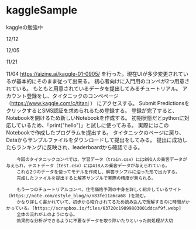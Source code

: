 # kaggleSample

kaggleの勉強中

12/12

12/05

11/21

11/04
	https://aizine.ai/kaggle-01-0905/ を行った。現在UIが多少変更されているが基本的にそのまま従って出来る。
		初心者向けに入門用のコンペが2つ用意されている。
		もともと用意されているデータを提出してみるチュートリアル。
		アカウント登録をし、タイタニックのコンペページ（https://www.kaggle.com/c/titani ）	にアクセスする。
		Submit PredictionsをクリックするとSMS認証を求められるため登録する。
		登録が完了すると、Notebookを開けるため新しいNotebookを作成する。
		初期状態だとpythonに対応しているため、「print("hello")」と試しに使ってみる。
			実際にはこのNotebookで作成したプログラムを提出する。
		タイタニックのページに戻り、Dataからサンプルファイルをダウンロードして提出をしてみる。
		提出に成功したらランキングに反映され、leaderboardから確認できる。

		今回のタイタニックコンペでは、学習データ（train.csv）には891人の乗客データが与えられ，テストデータ（test.csv）には418人の乗客データが与えられている。
		これら2つのデータを使ってモデルを作成し、解答サンプルに沿った形で出力する。
		完成したファイルを提出すると解答サンプルで実際の精度が測られる。

		もう一つのチュートリアルコンペ、住宅価格予測の中身を詳しく紹介しているサイト（https://note.com/estyle_blog/n/n83fe11a6ca68 )を読む。
		かなり詳しく書かれていて、初歩から紹介されてるため読み込んで理解するのに時間がかかっている。[https://scrapbox.io/files/63720c19099803001ddcaf9f.webp]
		全体の流れが上のようになる。
		効果的な分析ができるように不要なデータを取り除いたりといった前処理が大切
